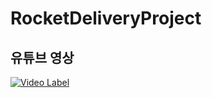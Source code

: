 # RocketDeliveryProject

## 유튜브 영상
[![Video Label](https://img.youtube.com/vi/2ZpHC7AMLAk/0.jpg)](https://youtu.be/2ZpHC7AMLAk)
